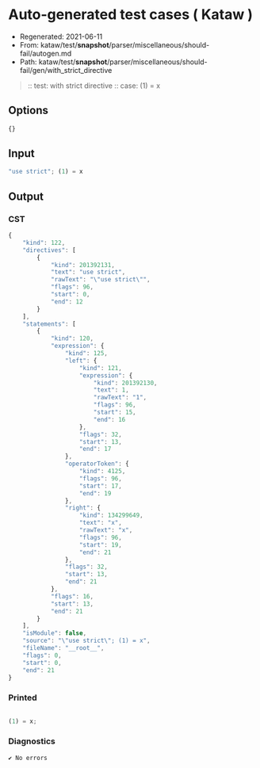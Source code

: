 # Auto-generated test cases ( Kataw )
- Regenerated: 2021-06-11
- From: kataw/test/__snapshot__/parser/miscellaneous/should-fail/autogen.md
- Path: kataw/test/__snapshot__/parser/miscellaneous/should-fail/gen/with_strict_directive
> :: test: with strict directive
> :: case: (1) = x
## Options

`````js
{}
`````
## Input

`````js
"use strict"; (1) = x
`````
## Output

### CST

```javascript
{
    "kind": 122,
    "directives": [
        {
            "kind": 201392131,
            "text": "use strict",
            "rawText": "\"use strict\"",
            "flags": 96,
            "start": 0,
            "end": 12
        }
    ],
    "statements": [
        {
            "kind": 120,
            "expression": {
                "kind": 125,
                "left": {
                    "kind": 121,
                    "expression": {
                        "kind": 201392130,
                        "text": 1,
                        "rawText": "1",
                        "flags": 96,
                        "start": 15,
                        "end": 16
                    },
                    "flags": 32,
                    "start": 13,
                    "end": 17
                },
                "operatorToken": {
                    "kind": 4125,
                    "flags": 96,
                    "start": 17,
                    "end": 19
                },
                "right": {
                    "kind": 134299649,
                    "text": "x",
                    "rawText": "x",
                    "flags": 96,
                    "start": 19,
                    "end": 21
                },
                "flags": 32,
                "start": 13,
                "end": 21
            },
            "flags": 16,
            "start": 13,
            "end": 21
        }
    ],
    "isModule": false,
    "source": "\"use strict\"; (1) = x",
    "fileName": "__root__",
    "flags": 0,
    "start": 0,
    "end": 21
}
```

### Printed

```javascript

(1) = x;
```

### Diagnostics

```javascript
✔ No errors
```

